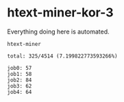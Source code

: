 # htext-miner-kor-3

Everything doing here is automated.

```
htext-miner

total: 325/4514 (7.199822773593266%)

job0: 57
job1: 58
job2: 84
job3: 62
job4: 64
```